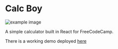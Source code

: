 # Calc Boy

![example image](https://imgur.com/zlw7uR9.png)

A simple calculator built in React for FreeCodeCamp.

There is a working demo deployed [here](https://calc-boy.netlify.app)